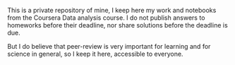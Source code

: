 This is a private repository of mine, I keep here my work and notebooks from the Coursera Data analysis course. I do not publish answers to homeworks before their deadline, nor share solutions before the deadline is due. 

But I do believe that peer-review is very important for learning and for science in general, so I keep it here, accessible to everyone.